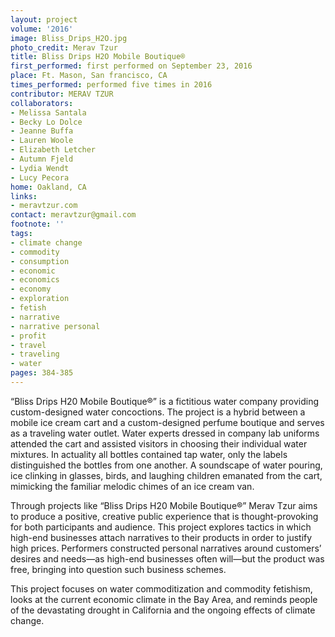 ```yaml
---
layout: project
volume: '2016'
image: Bliss_Drips_H2O.jpg
photo_credit: Merav Tzur
title: Bliss Drips H2O Mobile Boutique®
first_performed: first performed on September 23, 2016
place: Ft. Mason, San francisco, CA
times_performed: performed five times in 2016
contributor: MERAV TZUR
collaborators:
- Melissa Santala
- Becky Lo Dolce
- Jeanne Buffa
- Lauren Woole
- Elizabeth Letcher
- Autumn Fjeld
- Lydia Wendt
- Lucy Pecora
home: Oakland, CA
links:
- meravtzur.com
contact: meravtzur@gmail.com
footnote: ''
tags:
- climate change
- commodity
- consumption
- economic
- economics
- economy
- exploration
- fetish
- narrative
- narrative personal
- profit
- travel
- traveling
- water
pages: 384-385
---
```


“Bliss Drips H20 Mobile Boutique®” is a fictitious water company providing custom-designed water concoctions. The project is a hybrid between a mobile ice cream cart and a custom-designed perfume boutique and serves as a traveling water outlet. Water experts dressed in company lab uniforms attended the cart and assisted visitors in choosing their individual water mixtures. In actuality all bottles contained tap water, only the labels distinguished the bottles from one another. A soundscape of water pouring, ice clinking in glasses, birds, and laughing children emanated from the cart, mimicking the familiar melodic chimes of an ice cream van.

Through projects like “Bliss Drips H20 Mobile Boutique®” Merav Tzur aims to produce a positive, creative public experience that is thought-provoking for both participants and audience. This project explores tactics in which high-end businesses attach narratives to their products in order to justify high prices. Performers constructed personal narratives around customers’ desires and needs—as high-end businesses often will—but the product was free, bringing into question such business schemes.

This project focuses on water commoditization and commodity fetishism, looks at the current economic climate in the Bay Area, and reminds people of the devastating drought in California and the ongoing effects of climate change.
